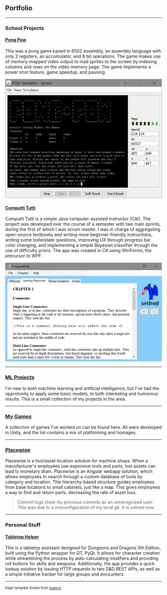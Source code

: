 ## Portfolio

---

### School Projects

#### [Pong Pow](https://github.com/HugheZ/PongPow)

This was a pong game based in 6502 assembly, an assembly language with only 2 registers, an accumulator, and 8 bit operations. The game makes use of memory-mapped video output to load sprites to the screen by indexing columns and rows on the video memory page. The game implements a power shot feature, game speedup, and pausing.

<img src="images/pong_splash.png?raw=true"/>

#### [Computti Tutti](https://github.com/Ivoah/ComputtiTutti)

Computti Tutti is a simple Java computer-assisted instructor (CAI). The project was developed over the course of a semester with two main sprints, during the first of which I was scrum master. I was in charge of aggregating open-source textbooks and writing more beginner-friendly instructions, writing some boilerplate questions, improving UX through progress bar color changing, and implementing a simple Bayesian classifier through the use of difficulty priors. The app was created in C# using WinForms, the precursor to WPF.

<img src="images/ComputtiTutti_splash.png?raw=true"/>

---

### [ML Projects](ML_page.md)

I'm new to both machine learning and artificial intelligence, but I've had the opprotunity to apply some basic models, to both interesting and humorous results. This is a small collection of my projects in the area.

---

### [My Games](game_page.md)

A collection of games I've worked on can be found here. All were developed in Unity, and the list contains a mix of platforming and homages.

---

### [Placewise](https://github.com/peterlowrance/placewise)

Placewise is a tool/asset location solution for machine shops. When a manufacturer's employees use expensive tools and parts, lost assets can lead to monetary drain. Placewise is an Angular webapp solution, which allows employees to search through a custom database of tools by category and location. This hierarchy-based structure guides employees from base locations to small cabinets, just like a map. This gives employees a way to find and return parts, decreasing the rate of asset loss.

> Commit logs show my previous commits as an unrecognized user. This was due to a misconfiguration of my local git. It is solved now.

---

### Personal Stuff

#### [Tabletop Helper](https://github.com/HugheZ/Tabletop_Helper)

This is a tabletop assistant designed for Dungeons and Dragons 5th Edition, built using the Python wrapper for QT, PyQt. It allows for character creation while streamlining the process by auto-calculating modifiers and providing roll buttons for skills and weapons. Additionally, the app provides a quick lookup solution by issuing HTTP requests to two D&D REST APIs, as well as a simple initiative tracker for large groups and encounters.


---
<p style="font-size:11px">Page template forked from <a href="https://github.com/evanca/quick-portfolio">evanca</a></p>
<!-- Remove above link if you don't want to attibute -->
